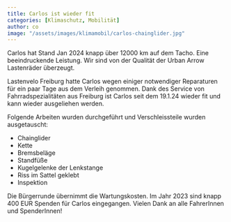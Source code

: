 ```yaml
---
title: Carlos ist wieder fit
categories: [Klimaschutz, Mobilität]
author: co
image: "/assets/images/klimamobil/carlos-chainglider.jpg"
---
```


Carlos hat Stand Jan 2024 knapp über 12000 km auf dem Tacho. Eine beeindruckende Leistung. Wir sind von der Qualität der Urban Arrow Lastenräder überzeugt.

Lastenvelo Freiburg hatte Carlos wegen einiger notwendiger Reparaturen für ein paar Tage aus dem Verleih genommen. Dank des Service von Fahrradspezialitäten aus Freiburg ist Carlos seit dem 19.1.24 wieder fit und kann wieder ausgeliehen werden.

Folgende Arbeiten wurden durchgeführt und Verschleissteile wurden ausgetauscht:

- Chainglider
- Kette
- Bremsbeläge
- Standfüße
- Kugelgelenke der Lenkstange
- Riss im Sattel geklebt
- Inspektion

Die Bürgerrunde übernimmt die Wartungskosten. Im Jahr 2023 sind knapp 400 EUR Spenden für Carlos eingegangen. Vielen Dank an alle FahrerInnen und SpenderInnen!
